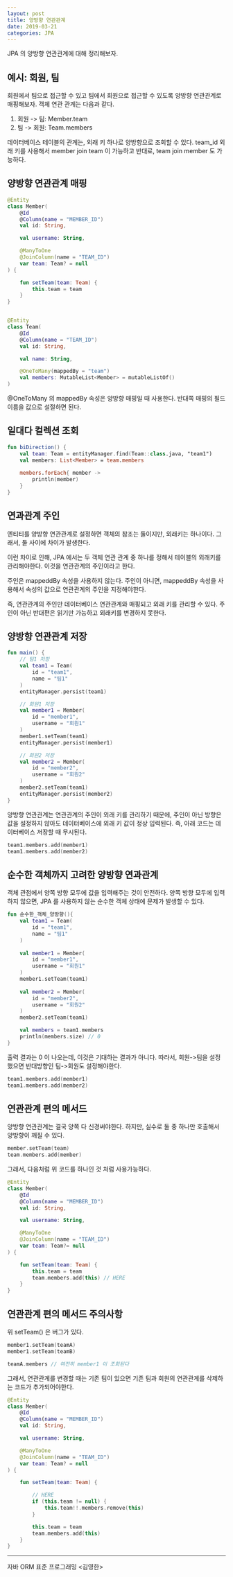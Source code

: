 ```yaml
---
layout: post
title: 양방향 연관관계
date: 2019-03-21
categories: JPA
---
```


JPA 의 양방향 연관관계에 대해 정리해보자.

## 예시: 회원, 팀

회원에서 팀으로 접근할 수 있고 팀에서 회원으로 접근할 수 있도록 양방향 연관관계로 매핑해보자.
객체 연관 관계는 다음과 같다.

1. 회원 -> 팀: Member.team
2. 팀 -> 회원: Team.members

데이터베이스 테이블의 관계는, 외래 키 하나로 양방향으로 조회할 수 있다.
team_id 외래 키를 사용해서 member join team 이 가능하고 반대로, team join member 도 가능하다.

## 양방향 연관관계 매핑

```kotlin
@Entity
class Member(
    @Id
    @Column(name = "MEMBER_ID")
    val id: String,

    val username: String,

    @ManyToOne
    @JoinColumn(name = "TEAM_ID")
    var team: Team? = null
) {

    fun setTeam(team: Team) {
        this.team = team
    }
}


@Entity
class Team(
    @Id
    @Column(name = "TEAM_ID")
    val id: String,

    val name: String,

    @OneToMany(mappedBy = "team")
    val members: MutableList<Member> = mutableListOf()
)
```

@OneToMany 의 mappedBy 속성은 양방향 매핑일 때 사용한다.
반대쪽 매핑의 필드 이름을 값으로 설절하면 된다.

## 일대다 컬렉션 조회

```kotlin
fun biDirection() {
    val team: Team = entityManager.find(Team::class.java, "team1")
    val members: List<Member> = team.members
    
    members.forEach{ member ->
        println(member)
    }
}
```

## 연과관계 주인

엔티티를 양방향 연관관계로 설정하면 객체의 참조는 둘이지만, 외래키는 하나이다.
그래서, 둘 사이에 차이가 발생한다.

이런 차이로 인해, JPA 에서는 두 객체 연관 관계 중 하나를 정해서 테이블의 외래키를 관리해야한다.
이것을 연관관계의 주인이라고 한다.

주인은 mappeddBy 속성을 사용하지 않는다. 
주인이 아니면, mappeddBy 속성을 사용해서 속성의 값으로 연관관계의 주인을 지정해야한다.

즉, 연관관계의 주인만 데이터베이스 연관관계와 매핑되고 외래 키를 관리할 수 있다.
주인이 아닌 반대편은 읽기만 가능하고 외래키를 변경하지 못한다.

## 양방향 연관관계 저장

```kotlin
fun main() {
    // 팀1 저장
    val team1 = Team(
        id = "team1",
        name = "팀1"
    )
    entityManager.persist(team1)

    // 회원1 저장
    val member1 = Member(
        id = "member1",
        username = "회원1"
    )
    member1.setTeam(team1)
    entityManager.persist(member1)

    // 회원2 저장
    val member2 = Member(
        id = "member2",
        username = "회원2"
    )
    member2.setTeam(team1)
    entityManager.persist(member2)
}
```

양방향 연관관계는 연관관계의 주인이 외래 키를 관리하기 때문에, 주인이 아닌 방향은 값을 설정하지 않아도 데이터베이스에 외래 키 값이 정상 입력된다.
즉, 아래 코드는 데이터베이스 저장할 때 무시된다.

```kotlin
team1.members.add(member1)
team1.members.add(member2)
```

## 순수한 객체까지 고려한 양방향 연과관계

객체 관점에서 양쪽 방향 모두에 값을 입력해주는 것이 안전하다.
양쪽 방향 모두에 입력하지 않으면, JPA 를 사용하지 않는 순수한 객체 상태에 문제가 발생할 수 있다.

```kotlin
fun 순수한_객체_양방향(){
    val team1 = Team(
        id = "team1",
        name = "팀1"
    )
    
    val member1 = Member(
        id = "member1",
        username = "회원1"
    )
    member1.setTeam(team1)
    
    val member2 = Member(
        id = "member2",
        username = "회원2"
    )
    member2.setTeam(team1)

    val members = team1.members
    println(members.size) // 0
}
```

출력 결과는 0 이 나오는데, 이것은 기대하는 결과가 아니다.
따라서, 회원->팀을 설정했으면 반대방향인 팀->회원도 설정해야한다.

```kotlin
team1.members.add(member1)
team1.members.add(member2)
```

## 연관관계 편의 메서드

양방향 연관관계는 결국 양쪽 다 신경써야한다. 하지만, 실수로 둘 중 하나만 호출해서 양방향이 깨질 수 있다.

```kotlin
member.setTeam(team)
team.members.add(member)
```

그래서, 다음처럼 위 코드를 하나인 것 처럼 사용가능하다.

```kotlin
@Entity
class Member(
    @Id
    @Column(name = "MEMBER_ID")
    val id: String,

    val username: String,

    @ManyToOne
    @JoinColumn(name = "TEAM_ID")
    var team: Team?= null
) {

    fun setTeam(team: Team) {
        this.team = team
        team.members.add(this) // HERE
    }
}
```

## 연관관계 편의 메서드 주의사항

위 setTeam() 은 버그가 있다.

```kotlin
member1.setTeam(teamA)
member1.setTeam(teamB)

teamA.members // 여전히 member1 이 조회된다
```

그래서, 연관관계를 변경할 때는 기존 팀이 있으면 기존 팀과 회원의 연관관계를 삭제하는 코드가 추가되어야한다.

```kotlin
@Entity
class Member(
    @Id
    @Column(name = "MEMBER_ID")
    val id: String,

    val username: String,

    @ManyToOne
    @JoinColumn(name = "TEAM_ID")
    var team: Team? = null
) {

    fun setTeam(team: Team) {

        // HERE
        if (this.team != null) {
            this.team!!.members.remove(this)
        }

        this.team = team
        team.members.add(this)
    }
}
```

---

자바 ORM 표준 프로그래밍 <김영한>
